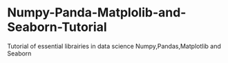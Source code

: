 # Numpy-Panda-Matplolib-and-Seaborn-Tutorial
Tutorial of essential librairies in data science Numpy,Pandas,Matplotlib and Seaborn
